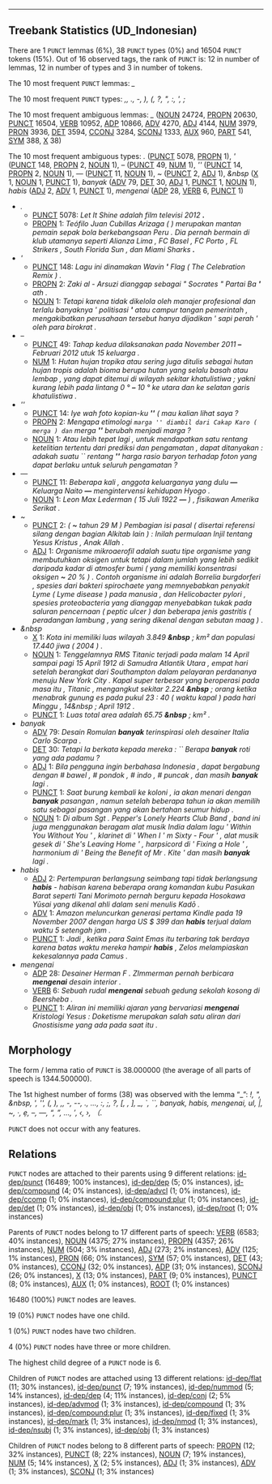 

--------------------------------------------------------------------------------

## Treebank Statistics (UD_Indonesian)

There are 1 `PUNCT` lemmas (6%), 38 `PUNCT` types (0%) and 16504 `PUNCT` tokens (15%).
Out of 16 observed tags, the rank of `PUNCT` is: 12 in number of lemmas, 12 in number of types and 3 in number of tokens.

The 10 most frequent `PUNCT` lemmas: <em>_</em>

The 10 most frequent `PUNCT` types:  <em>,, ., -, ), (, ?, ", :, ', ;</em>

The 10 most frequent ambiguous lemmas: <em>_</em> ([NOUN]() 24724, [PROPN]() 20630, [PUNCT]() 16504, [VERB]() 10952, [ADP]() 10866, [ADV]() 4270, [ADJ]() 4144, [NUM]() 3979, [PRON]() 3936, [DET]() 3594, [CCONJ]() 3284, [SCONJ]() 1333, [AUX]() 960, [PART]() 541, [SYM]() 388, [X]() 38)

The 10 most frequent ambiguous types:  <em>.</em> ([PUNCT]() 5078, [PROPN]() 1), <em>'</em> ([PUNCT]() 148, [PROPN]() 2, [NOUN]() 1), <em>–</em> ([PUNCT]() 49, [NUM]() 1), <em>''</em> ([PUNCT]() 14, [PROPN]() 2, [NOUN]() 1), <em>—</em> ([PUNCT]() 11, [NOUN]() 1), <em>~</em> ([PUNCT]() 2, [ADJ]() 1), <em>&amp;nbsp</em> ([X]() 1, [NOUN]() 1, [PUNCT]() 1), <em>banyak</em> ([ADV]() 79, [DET]() 30, [ADJ]() 1, [PUNCT]() 1, [NOUN]() 1), <em>habis</em> ([ADJ]() 2, [ADV]() 1, [PUNCT]() 1), <em>mengenai</em> ([ADP]() 28, [VERB]() 6, [PUNCT]() 1)


* <em>.</em>
  * [PUNCT]() 5078: <em>Let It Shine adalah film televisi 2012 <b>.</b></em>
  * [PROPN]() 1: <em>Teófilo Juan Cubillas Arizaga ( ) merupakan mantan pemain sepak bola berkebangsaan Peru . Dia pernah bermain di klub utamanya seperti Alianza Lima , FC Basel , FC Porto , FL Strikers , South Florida Sun , dan Miami Sharks <b>.</b></em>
* <em>'</em>
  * [PUNCT]() 148: <em>Lagu ini dinamakan Wavin <b>'</b> Flag ( The Celebration Remix ) .</em>
  * [PROPN]() 2: <em>Zaki al - Arsuzi dianggap sebagai " Socrates " Partai Ba <b>'</b> ath .</em>
  * [NOUN]() 1: <em>Tetapi karena tidak dikelola oleh manajer profesional dan terlalu banyaknya ' politisasi <b>'</b> atau campur tangan pemerintah , mengakibatkan perusahaan tersebut hanya dijadikan ' sapi perah ' oleh para birokrat .</em>
* <em>–</em>
  * [PUNCT]() 49: <em>Tahap kedua dilaksanakan pada November 2011 <b>–</b> Februari 2012 utuk 15 keluarga .</em>
  * [NUM]() 1: <em>Hutan hujan tropika atau sering juga ditulis sebagai hutan hujan tropis adalah bioma berupa hutan yang selalu basah atau lembap , yang dapat ditemui di wilayah sekitar khatulistiwa ; yakni kurang lebih pada lintang 0 ° <b>–</b> 10 ° ke utara dan ke selatan garis khatulistiwa .</em>
* <em>''</em>
  * [PUNCT]() 14: <em>Iye wah foto kopian-ku <b>''</b> ( mau kalian lihat saya ?</em>
  * [PROPN]() 2: <em>Mengapa etimologi `` marga '' diambil dari Cakap Karo ( merga ) dan `` merga <b>''</b> berubah menjadi marga ?</em>
  * [NOUN]() 1: <em>Atau lebih tepat lagi , untuk mendapatkan satu rentang ketelitian tertentu dari prediksi dan pengamatan , dapat ditanyakan : adakah suatu `` rentang <b>''</b> harga rasio baryon terhadap foton yang dapat berlaku untuk seluruh pengamatan ?</em>
* <em>—</em>
  * [PUNCT]() 11: <em>Beberapa kali , anggota keluarganya yang dulu <b>—</b> Keluarga Naito <b>—</b> mengintervensi kehidupan Hyogo .</em>
  * [NOUN]() 1: <em>Leon Max Lederman ( 15 Juli 1922 <b>—</b> ) , fisikawan Amerika Serikat .</em>
* <em>~</em>
  * [PUNCT]() 2: <em>( <b>~</b> tahun 29 M ) Pembagian isi pasal ( disertai referensi silang dengan bagian Alkitab lain ) : Inilah permulaan Injil tentang Yesus Kristus , Anak Allah .</em>
  * [ADJ]() 1: <em>Organisme mikroaerofil adalah suatu tipe organisme yang membutuhkan oksigen untuk tetapi dalam jumlah yang lebih sedikit daripada kadar di atmosfer bumi ( yang memiliki konsentrasi oksigen <b>~</b> 20 % ) . Contoh organisme ini adalah Borrelia burgdorferi , spesies dari bakteri spirochaete yang memnyebabkan penyakit Lyme ( Lyme disease ) pada manusia , dan Helicobacter pylori , spesies proteobacteria yang dianggap menyebabkan tukak pada saluran pencernaan ( peptic ulcer ) dan beberapa jenis gastritis ( peradangan lambung , yang sering dikenal dengan sebutan maag ) .</em>
* <em>&amp;nbsp</em>
  * [X]() 1: <em>Kota ini memiliki luas wilayah 3.849 <b>&amp;nbsp</b> ; km² dan populasi 17.440 jiwa ( 2004 ) .</em>
  * [NOUN]() 1: <em>Tenggelamnya RMS Titanic terjadi pada malam 14 April sampai pagi 15 April 1912 di Samudra Atlantik Utara , empat hari setelah berangkat dari Southampton dalam pelayaran perdananya menuju New York City . Kapal super terbesar yang beroperasi pada masa itu , Titanic , mengangkut sekitar 2.224 <b>&amp;nbsp</b> ; orang ketika menabrak gunung es pada pukul 23 : 40 ( waktu kapal ) pada hari Minggu , 14&amp;nbsp ; April 1912 .</em>
  * [PUNCT]() 1: <em>Luas total area adalah 65.75 <b>&amp;nbsp</b> ; km² .</em>
* <em>banyak</em>
  * [ADV]() 79: <em>Desain Romulan <b>banyak</b> terinspirasi oleh desainer Italia Carlo Scarpa .</em>
  * [DET]() 30: <em>Tetapi Ia berkata kepada mereka : `` Berapa <b>banyak</b> roti yang ada padamu ?</em>
  * [ADJ]() 1: <em>Bila pengguna ingin berbahasa Indonesia , dapat bergabung dengan # bawel , # pondok , # indo , # puncak , dan masih <b>banyak</b> lagi .</em>
  * [PUNCT]() 1: <em>Saat burung kembali ke koloni , ia akan menari dengan <b>banyak</b> pasangan , namun setelah beberapa tahun ia akan memilih satu sebagai pasangan yang akan bertahan seumur hidup .</em>
  * [NOUN]() 1: <em>Di album Sgt . Pepper's Lonely Hearts Club Band , band ini juga menggunakan beragam alat musik India dalam lagu ' Within You Without You ' , klarinet di ' When I ' m Sixty - Four ' , alat musik gesek di ' She's Leaving Home ' , harpsicord di ' Fixing a Hole ' , harmonium di ' Being the Benefit of Mr . Kite ' dan masih <b>banyak</b> lagi .</em>
* <em>habis</em>
  * [ADJ]() 2: <em>Pertempuran berlangsung seimbang tapi tidak berlangsung <b>habis</b> - habisan karena beberapa orang komandan kubu Pasukan Barat seperti Tani Morimoto pernah berguru kepada Hosokawa Yūsai yang dikenal ahli dalam seni menulis Kadō .</em>
  * [ADV]() 1: <em>Amazon meluncurkan generasi pertama Kindle pada 19 November 2007 dengan harga US $ 399 dan <b>habis</b> terjual dalam waktu 5 setengah jam .</em>
  * [PUNCT]() 1: <em>Jadi , ketika para Saint Emas itu terbaring tak berdaya karena batas waktu mereka hampir <b>habis</b> , Zelos melampiaskan kekesalannya pada Camus .</em>
* <em>mengenai</em>
  * [ADP]() 28: <em>Desainer Herman F . ZImmerman pernah berbicara <b>mengenai</b> desain interior .</em>
  * [VERB]() 6: <em>Sebuah rudal <b>mengenai</b> sebuah gedung sekolah kosong di Beersheba .</em>
  * [PUNCT]() 1: <em>Aliran ini memiliki ajaran yang bervariasi <b>mengenai</b> Kristologi Yesus : Doketisme merupakan salah satu aliran dari Gnostisisme yang ada pada saat itu .</em>

## Morphology

The form / lemma ratio of `PUNCT` is 38.000000 (the average of all parts of speech is 1344.500000).

The 1st highest number of forms (38) was observed with the lemma “_”: <em>!, ", &amp;nbsp, ', '', (, ), ,, -, --, ., ..., :, ;, ?, [, \, ], _, `, ``, banyak, habis, mengenai, ul, |, ~, ·, ẹ, –, —, “, ”, …, ′, ‹, ›, （</em>.

`PUNCT` does not occur with any features.


## Relations

`PUNCT` nodes are attached to their parents using 9 different relations: [id-dep/punct]() (16489; 100% instances), [id-dep/dep]() (5; 0% instances), [id-dep/compound]() (4; 0% instances), [id-dep/advcl]() (1; 0% instances), [id-dep/ccomp]() (1; 0% instances), [id-dep/compound:plur]() (1; 0% instances), [id-dep/det]() (1; 0% instances), [id-dep/obj]() (1; 0% instances), [id-dep/root]() (1; 0% instances)

Parents of `PUNCT` nodes belong to 17 different parts of speech: [VERB]() (6583; 40% instances), [NOUN]() (4375; 27% instances), [PROPN]() (4357; 26% instances), [NUM]() (504; 3% instances), [ADJ]() (273; 2% instances), [ADV]() (125; 1% instances), [PRON]() (66; 0% instances), [SYM]() (57; 0% instances), [DET]() (43; 0% instances), [CCONJ]() (32; 0% instances), [ADP]() (31; 0% instances), [SCONJ]() (26; 0% instances), [X]() (13; 0% instances), [PART]() (9; 0% instances), [PUNCT]() (8; 0% instances), [AUX]() (1; 0% instances), [ROOT]() (1; 0% instances)

16480 (100%) `PUNCT` nodes are leaves.

19 (0%) `PUNCT` nodes have one child.

1 (0%) `PUNCT` nodes have two children.

4 (0%) `PUNCT` nodes have three or more children.

The highest child degree of a `PUNCT` node is 6.

Children of `PUNCT` nodes are attached using 13 different relations: [id-dep/flat]() (11; 30% instances), [id-dep/punct]() (7; 19% instances), [id-dep/nummod]() (5; 14% instances), [id-dep/dep]() (4; 11% instances), [id-dep/conj]() (2; 5% instances), [id-dep/advmod]() (1; 3% instances), [id-dep/compound]() (1; 3% instances), [id-dep/compound:plur]() (1; 3% instances), [id-dep/fixed]() (1; 3% instances), [id-dep/mark]() (1; 3% instances), [id-dep/nmod]() (1; 3% instances), [id-dep/nsubj]() (1; 3% instances), [id-dep/obj]() (1; 3% instances)

Children of `PUNCT` nodes belong to 8 different parts of speech: [PROPN]() (12; 32% instances), [PUNCT]() (8; 22% instances), [NOUN]() (7; 19% instances), [NUM]() (5; 14% instances), [X]() (2; 5% instances), [ADJ]() (1; 3% instances), [ADV]() (1; 3% instances), [SCONJ]() (1; 3% instances)

